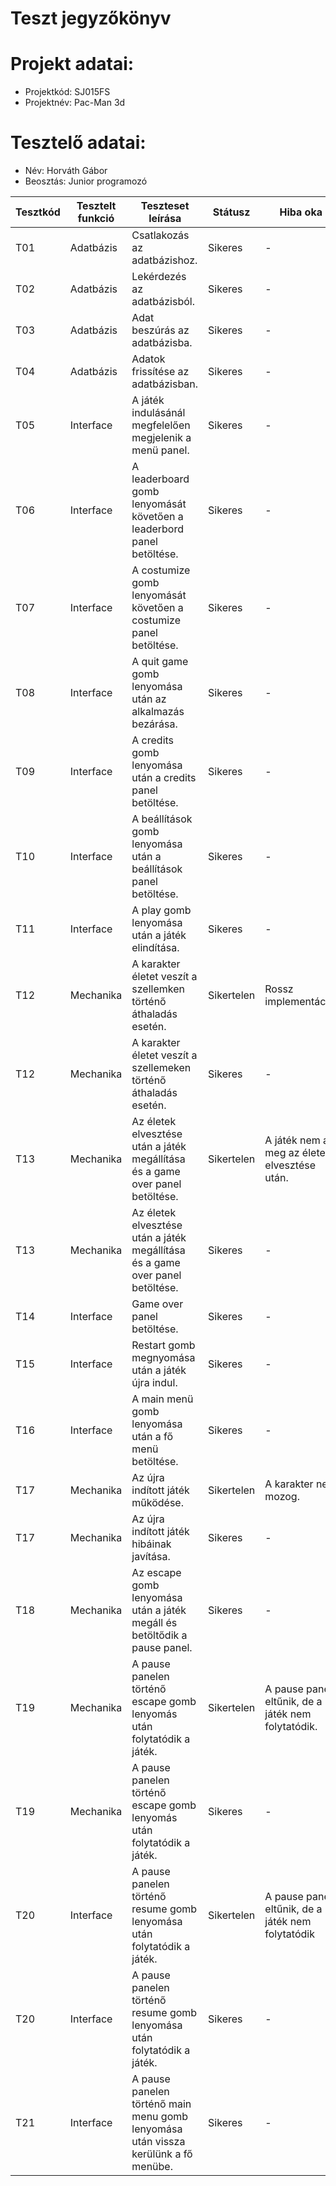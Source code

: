 # Teszt jegyzőkönyv

# Projekt adatai:
- Projektkód: SJ015FS
- Projektnév: Pac-Man 3d

# Tesztelő adatai:
- Név: Horváth Gábor
- Beosztás: Junior programozó

| Tesztkód | Tesztelt funkció | Teszteset leírása                                                                                                                                                                                                           | Státusz     | Hiba oka                                      | időpont           |
|----------|------------------|-----------------------------------------------------------------------------------------------------------------------------------------------------------------------------------------------------------------------------|-------------|-----------------------------------------------|-------------------|
| T01      | Adatbázis        | Csatlakozás az adatbázishoz.                                                                                                                                                   | Sikeres     | -                                             | 2021.01.24. 12:29 |
| T02      | Adatbázis        | Lekérdezés az adatbázisból.										                                                                                                    | Sikeres     | - 					          | 2021.01.24. 12:32 |
| T03      | Adatbázis        | Adat beszúrás az adatbázisba.									                                                                                                    | Sikeres     | -					          | 2021.01.24. 12:33 |
| T04      | Adatbázis        | Adatok frissítése az adatbázisban.										                                                                                                    | Sikeres     | -					          | 2021.01.24. 12:35 |
| T05      | Interface        | A játék indulásánál megfelelően megjelenik a menü panel.                                                                                                                                             | Sikeres     | -                                             | 2021.01.24. 12:38 |
| T06      | Interface        | A leaderboard gomb lenyomását követően a leaderbord panel betöltése.                                                                                                                           | Sikeres  | -                           | 2021.01.24. 12:39 |
| T07      | Interface        | A costumize gomb lenyomását követően a costumize panel betöltése.                                                                                                        | Sikeres     | -					          | 2021.01.24. 12:40 |
| T08      | Interface        | A quit game gomb lenyomása után az alkalmazás bezárása.                                                                                                                                                                        | Sikeres     | -                                             | 2021.01.24. 12:42 |
| T09      | Interface        | A credits gomb lenyomása után a credits panel betöltése.                                                                                                                                     | Sikeres  | - | 2021.01.24. 12:45 |
| T10      | Interface        | A beállítások gomb lenyomása után a beállítások panel betöltése.                                                                                                                                       | Sikeres     | -                                             | 2021.01.24. 12:46 |
| T11      | Interface        | A play gomb lenyomása után a játék elindítása.                                                                                                                                                  | Sikeres  | -                          | 2021.01.24. 13:01 |
| T12      | Mechanika        | A karakter életet veszít a szellemken történő áthaladás esetén.                                                                                                                                            | Sikertelen     | Rossz implementáció.                                             | 2021.01.24. 13:05 |
| T12      | Mechanika        | A karakter életet veszít a szellemeken történő áthaladás esetén.                                                                                                   | Sikeres  | -                          | 2021.01.24. 13:06 |
| T13      | Mechanika        | Az életek elvesztése után a játék megállítása és a game over panel betöltése.                                                                                                      | Sikertelen     | A játék nem áll meg az életek elvesztése után.					          | 2021.01.24. 13:11 |
| T13      | Mechanika        | Az életek elvesztése után a játék megállítása és a game over panel betöltése.							                                                                                                    | Sikeres     | -					          | 2021.01.24. 13:12 |
| T14      | Interface        | Game over panel betöltése.											                                                                                                    | Sikeres  | -			  | 2020.12.22. 17:15 |
| T15      | Interface        | Restart gomb megnyomása után a játék újra indul.                                                                                                                                                               | Sikeres  | -                 | 2021.01.24. 13:16 |
| T16      | Interface        | A main menü gomb lenyomása után a fő menü betöltése.                                                                                                                                        | Sikeres     | -                                             | 2021.01.24. 13:17 |
| T17      | Mechanika        | Az újra indított játék működése.                                                                                                                         | Sikertelen  | A karakter nem mozog.                          | 2021.01.24. 13:18 |
| T17      | Mechanika        | Az újra indított játék hibáinak javítása. | Sikeres     | -                                             | 2021.01.24. 13:19 |
| T18      | Mechanika        | Az escape gomb lenyomása után a játék megáll és betöltődik a pause panel.                                                                                                                                | Sikeres  | -          | 2021.01.24. 13:21 |
| T19      | Mechanika        | A pause panelen történő escape gomb lenyomás után folytatódik a játék.                                                                                                                     | Sikertelen     | A pause panel eltűnik, de a játék nem folytatódik.                                             | 2021.01.24. 13:23 |
| T19      | Mechanika        | A pause panelen történő escape gomb lenyomás után folytatódik a játék.                                                                                                                                 | Sikeres     | -                                             | 2021.01.24. 13:24 |
| T20      | Interface        | A pause panelen történő resume gomb lenyomása után folytatódik a játék.                                                                                                                                 | Sikertelen     | A pause panel eltűnik, de a játék nem folytatódik                                             | 2021.01.24. 13:36 |
| T20      | Interface        | A pause panelen történő resume gomb lenyomása után folytatódik a játék.                                                                                                                                 | Sikeres     | -                                             | 2021.01.24. 13:37 |
| T21      | Interface        | A pause panelen történő main menu gomb lenyomása után vissza kerülünk a fő menübe.                                                                                                                                 | Sikeres     | -                                             | 2021.01.24. 13:39 |

